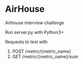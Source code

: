 # AirHouse

Airhouse interview challenge

Run server.py with Python3+ 

Requests to test with
1) POST /metric/{metric_name}
2) GET /metric/{metric_name}/sum
